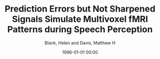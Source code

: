 ---
layout: post
title: Prediction Errors but Not Sharpened Signals Simulate Multivoxel fMRI Patterns during Speech Perception

date: 1996-01-01 00:00
author: Blank, Helen and Davis, Matthew H
journal: PLoS Biology

link: https://doi.org/10.1371/journal.pbio.1002577

year: 2016
---